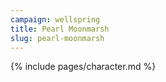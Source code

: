 ```yaml
---
campaign: wellspring
title: Pearl Moonmarsh
slug: pearl-moonmarsh
---
```


{% include pages/character.md %}
